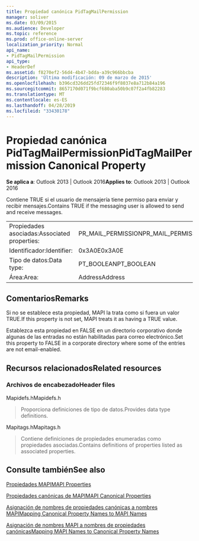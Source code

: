 ```yaml
---
title: Propiedad canónica PidTagMailPermission
manager: soliver
ms.date: 03/09/2015
ms.audience: Developer
ms.topic: reference
ms.prod: office-online-server
localization_priority: Normal
api_name:
- PidTagMailPermission
api_type:
- HeaderDef
ms.assetid: f8270ef2-56d4-4b47-bdda-a39c966bbcba
description: 'Última modificación: 09 de marzo de 2015'
ms.openlocfilehash: b396cd326dd25fd72346f9f8037e8a712b84a196
ms.sourcegitcommit: 8657170d071f9bcf680aba50b9c07f2a4fb82283
ms.translationtype: MT
ms.contentlocale: es-ES
ms.lasthandoff: 04/28/2019
ms.locfileid: "33430178"
---
```

# <a name="pidtagmailpermission-canonical-property"></a><span data-ttu-id="4f567-103">Propiedad canónica PidTagMailPermission</span><span class="sxs-lookup"><span data-stu-id="4f567-103">PidTagMailPermission Canonical Property</span></span>

  
  
<span data-ttu-id="4f567-104">**Se aplica a**: Outlook 2013 | Outlook 2016</span><span class="sxs-lookup"><span data-stu-id="4f567-104">**Applies to**: Outlook 2013 | Outlook 2016</span></span> 
  
<span data-ttu-id="4f567-105">Contiene TRUE si el usuario de mensajería tiene permiso para enviar y recibir mensajes.</span><span class="sxs-lookup"><span data-stu-id="4f567-105">Contains TRUE if the messaging user is allowed to send and receive messages.</span></span> 
  
|||
|:-----|:-----|
|<span data-ttu-id="4f567-106">Propiedades asociadas:</span><span class="sxs-lookup"><span data-stu-id="4f567-106">Associated properties:</span></span>  <br/> |<span data-ttu-id="4f567-107">PR_MAIL_PERMISSION</span><span class="sxs-lookup"><span data-stu-id="4f567-107">PR_MAIL_PERMISSION</span></span>  <br/> |
|<span data-ttu-id="4f567-108">Identificador:</span><span class="sxs-lookup"><span data-stu-id="4f567-108">Identifier:</span></span>  <br/> |<span data-ttu-id="4f567-109">0x3A0E</span><span class="sxs-lookup"><span data-stu-id="4f567-109">0x3A0E</span></span>  <br/> |
|<span data-ttu-id="4f567-110">Tipo de datos:</span><span class="sxs-lookup"><span data-stu-id="4f567-110">Data type:</span></span>  <br/> |<span data-ttu-id="4f567-111">PT_BOOLEAN</span><span class="sxs-lookup"><span data-stu-id="4f567-111">PT_BOOLEAN</span></span>  <br/> |
|<span data-ttu-id="4f567-112">Área:</span><span class="sxs-lookup"><span data-stu-id="4f567-112">Area:</span></span>  <br/> |<span data-ttu-id="4f567-113">Address</span><span class="sxs-lookup"><span data-stu-id="4f567-113">Address</span></span>  <br/> |
   
## <a name="remarks"></a><span data-ttu-id="4f567-114">Comentarios</span><span class="sxs-lookup"><span data-stu-id="4f567-114">Remarks</span></span>

<span data-ttu-id="4f567-115">Si no se establece esta propiedad, MAPI la trata como si fuera un valor TRUE.</span><span class="sxs-lookup"><span data-stu-id="4f567-115">If this property is not set, MAPI treats it as having a TRUE value.</span></span> 
  
<span data-ttu-id="4f567-116">Establezca esta propiedad en FALSE en un directorio corporativo donde algunas de las entradas no están habilitadas para correo electrónico.</span><span class="sxs-lookup"><span data-stu-id="4f567-116">Set this property to FALSE in a corporate directory where some of the entries are not email-enabled.</span></span> 
  
## <a name="related-resources"></a><span data-ttu-id="4f567-117">Recursos relacionados</span><span class="sxs-lookup"><span data-stu-id="4f567-117">Related resources</span></span>

### <a name="header-files"></a><span data-ttu-id="4f567-118">Archivos de encabezado</span><span class="sxs-lookup"><span data-stu-id="4f567-118">Header files</span></span>

<span data-ttu-id="4f567-119">Mapidefs.h</span><span class="sxs-lookup"><span data-stu-id="4f567-119">Mapidefs.h</span></span>
  
> <span data-ttu-id="4f567-120">Proporciona definiciones de tipo de datos.</span><span class="sxs-lookup"><span data-stu-id="4f567-120">Provides data type definitions.</span></span>
    
<span data-ttu-id="4f567-121">Mapitags.h</span><span class="sxs-lookup"><span data-stu-id="4f567-121">Mapitags.h</span></span>
  
> <span data-ttu-id="4f567-122">Contiene definiciones de propiedades enumeradas como propiedades asociadas.</span><span class="sxs-lookup"><span data-stu-id="4f567-122">Contains definitions of properties listed as associated properties.</span></span>
    
## <a name="see-also"></a><span data-ttu-id="4f567-123">Consulte también</span><span class="sxs-lookup"><span data-stu-id="4f567-123">See also</span></span>



[<span data-ttu-id="4f567-124">Propiedades MAPI</span><span class="sxs-lookup"><span data-stu-id="4f567-124">MAPI Properties</span></span>](mapi-properties.md)
  
[<span data-ttu-id="4f567-125">Propiedades canónicas de MAPI</span><span class="sxs-lookup"><span data-stu-id="4f567-125">MAPI Canonical Properties</span></span>](mapi-canonical-properties.md)
  
[<span data-ttu-id="4f567-126">Asignación de nombres de propiedades canónicas a nombres MAPI</span><span class="sxs-lookup"><span data-stu-id="4f567-126">Mapping Canonical Property Names to MAPI Names</span></span>](mapping-canonical-property-names-to-mapi-names.md)
  
[<span data-ttu-id="4f567-127">Asignación de nombres MAPI a nombres de propiedades canónicas</span><span class="sxs-lookup"><span data-stu-id="4f567-127">Mapping MAPI Names to Canonical Property Names</span></span>](mapping-mapi-names-to-canonical-property-names.md)

